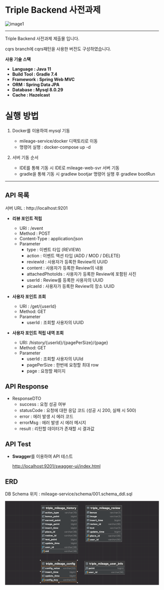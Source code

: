 # Triple Backend 사전과제

![image1](https://user-images.githubusercontent.com/29092884/177048311-93430b84-770b-4ba4-aff9-03ac9857448a.png)

---

Triple Backend 사전과제 제출물 입니다.



cqrs branch에 cqrs패턴을 사용한 버전도 구성하였습니다.

**사용 기술 스택**

- **Language : Java 11**
- **Build Tool : Gradle 7.4**
- **Framework : Spring Web MVC**
- **ORM : Spring Data JPA**
- **Database : Mysql 8.0.29**
- **Cache : Hazelcast**

# 실행 방법
1. Docker를 이용하여 mysql 기동
    - mileage-service/docker 디렉토리로 이동
    - 명령어 실행 : docker-compose up -d

2. 서버 기동 순서
    - IDE를 통해 기동 시 IDE로 mileage-web-svr 서버 기동
    - gradle을 통해 기동 시 gradlew bootjar 명령어 실행 후 gradlew bootRun

---

## API 목록
서버 URL : http://localhost:9201

- **리뷰 포인트 적립**
    - URI : /event
    - Method : POST
    - Content-Type : application/json
    - Parameter
        - type : 이벤트 타입 (REVIEW)
        - action : 이벤트 액션 타입 (ADD / MOD / DELETE)
        - reviewId : 사용자가 등록한 Review의 UUID
        - content : 사용자가 등록한 Review의 내용
        - attachedPhotoIds : 사용자가 등록한 Review에 포함된 사진
        - userId : Review를 등록한 사용자의 UUID
        - plcaeId : 사용자가 등록한 Review의 장소 UUID

- **사용자 포인트 조회**
    - URI : /get/{userId}
    - Method: GET
    - Parameter
        - userId : 조회할 사용자의 UUID

- **사용자 포인트 적립 내역 조회**
    - URI: /history/{userId}/{pagePerSize}/{page}
    - Method: GET
    - Parameter
        - userId : 조회할 사용자의 UUId
        - pagePerSize : 한번에 요청할 최대 row
        - page : 요청할 페이지

## API Response

- ResponseDTO
    - success : 요청 성공 여부
    - statusCode : 요청에 대한 응답 코드 (성공 시 200, 실패 시 500)
    - error : 에러 발생 시 에러 코드
    - errorMsg : 에러 발생 시 에러 메시지
    - result : 리턴할 데이터가 존재할 시 결과값

## API Test

- **Swagger**를 이용하여 API 테스트

  [http://localhost:9201/swagger-ui/index.html](http://localhost:9201/swagger-ui/index.html)


## ERD
DB Schema 위치 : mileage-service/schema/001.schema_ddl.sql



![img.png](erd.png)

